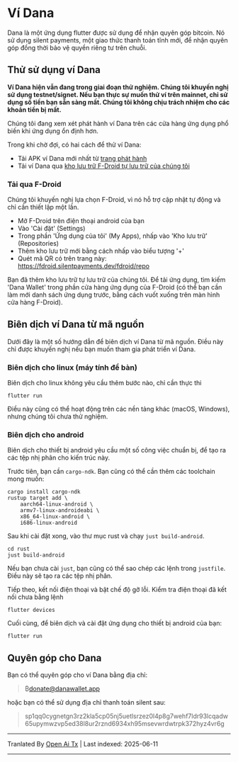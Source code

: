 # Ví Dana

Dana là một ứng dụng flutter được sử dụng để nhận quyên góp bitcoin. Nó sử dụng silent payments, một giao thức thanh toán tĩnh mới, để nhận quyên góp đồng thời bảo vệ quyền riêng tư trên chuỗi.

## Thử sử dụng ví Dana

**Ví Dana hiện vẫn đang trong giai đoạn thử nghiệm. Chúng tôi khuyến nghị sử dụng testnet/signet. Nếu bạn thực sự muốn thử ví trên mainnet, chỉ sử dụng số tiền bạn sẵn sàng mất. Chúng tôi không chịu trách nhiệm cho các khoản tiền bị mất.**

Chúng tôi đang xem xét phát hành ví Dana trên các cửa hàng ứng dụng phổ biến khi ứng dụng ổn định hơn.

Trong khi chờ đợi, có hai cách để thử ví Dana:

- Tải APK ví Dana mới nhất từ [trang phát hành](https://github.com/cygnet3/danawallet/releases)
- Tải ví Dana qua [kho lưu trữ F-Droid tự lưu trữ của chúng tôi](https://fdroid.silentpayments.dev/fdroid/repo)

### Tải qua F-Droid

Chúng tôi khuyến nghị lựa chọn F-Droid, vì nó hỗ trợ cập nhật tự động và chỉ cần thiết lập một lần.

- Mở F-Droid trên điện thoại android của bạn
- Vào 'Cài đặt' (Settings)
- Trong phần 'Ứng dụng của tôi' (My Apps), nhấp vào 'Kho lưu trữ' (Repositories)
- Thêm kho lưu trữ mới bằng cách nhấp vào biểu tượng '+'
- Quét mã QR có trên trang này: https://fdroid.silentpayments.dev/fdroid/repo

Bạn đã thêm kho lưu trữ tự lưu trữ của chúng tôi. Để tải ứng dụng, tìm kiếm 'Dana Wallet' trong phần cửa hàng ứng dụng của F-Droid (có thể bạn cần làm mới danh sách ứng dụng trước, bằng cách vuốt xuống trên màn hình cửa hàng F-Droid).

## Biên dịch ví Dana từ mã nguồn

Dưới đây là một số hướng dẫn để biên dịch ví Dana từ mã nguồn. Điều này chỉ được khuyến nghị nếu bạn muốn tham gia phát triển ví Dana.

### Biên dịch cho linux (máy tính để bàn)

Biên dịch cho linux không yêu cầu thêm bước nào, chỉ cần thực thi

```
flutter run
```

Điều này cũng có thể hoạt động trên các nền tảng khác (macOS, Windows), nhưng chúng tôi chưa thử nghiệm.

### Biên dịch cho android

Biên dịch cho thiết bị android yêu cầu một số công việc chuẩn bị, để tạo ra các tệp nhị phân cho kiến trúc này.

Trước tiên, bạn cần `cargo-ndk`. Bạn cũng có thể cần thêm các toolchain mong muốn:

```
cargo install cargo-ndk
rustup target add \
    aarch64-linux-android \
    armv7-linux-androideabi \
    x86_64-linux-android \
    i686-linux-android
```

Sau khi cài đặt xong, vào thư mục rust và chạy `just build-android`.

```
cd rust
just build-android
```

Nếu bạn chưa cài `just`, bạn cũng có thể sao chép các lệnh trong `justfile`.
Điều này sẽ tạo ra các tệp nhị phân.

Tiếp theo, kết nối điện thoại và bật chế độ gỡ lỗi.
Kiểm tra điện thoại đã kết nối chưa bằng lệnh

```
flutter devices
```

Cuối cùng, để biên dịch và cài đặt ứng dụng cho thiết bị android của bạn:

```
flutter run
```

## Quyên góp cho Dana

Bạn có thể quyên góp cho ví Dana bằng địa chỉ:

> ₿donate@danawallet.app

hoặc bạn có thể sử dụng địa chỉ thanh toán silent sau:

> sp1qq0cygnetgn3rz2kla5cp05nj5uetlsrzez0l4p8g7wehf7ldr93lcqadw65upymwzvp5ed38l8ur2rznd6934xh95msevwrdwtrpk372hyz4vr6g

---

Tranlated By [Open Ai Tx](https://github.com/OpenAiTx/OpenAiTx) | Last indexed: 2025-06-11

---